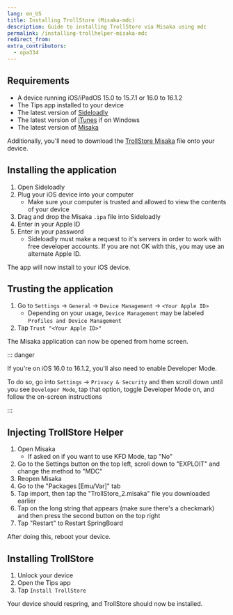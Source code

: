 ```yaml
---
lang: en_US
title: Installing TrollStore (Misaka-mdc)
description: Guide to installing TrollStore via Misaka using mdc
permalink: /installing-trollhelper-misaka-mdc
redirect_from:
extra_contributors:
  - opa334
---
```


## Requirements

- A device running iOS/iPadOS 15.0 to 15.7.1 or 16.0 to 16.1.2
- The Tips app installed to your device
- The latest version of [Sideloadly](https://sideloadly.io/)
- The latest version of [iTunes](https://www.apple.com/itunes/download/win32) if on Windows
- The latest version of [Misaka](https://github.com/straight-tamago/misaka/releases/latest)

Additionally, you'll need to download the [TrollStore Misaka](https://cdn.discordapp.com/attachments/1157666534630625380/1178798853185622026/TrollStore_2.misaka) file onto your device.

## Installing the application

1. Open Sideloadly
1. Plug your iOS device into your computer
    - Make sure your computer is trusted and allowed to view the contents of your device
1. Drag and drop the Misaka `.ipa` file into Sideloadly
1. Enter in your Apple ID
1. Enter in your password
    - Sideloadly must make a request to it's servers in order to work with free developer accounts. If you are not OK with this, you may use an alternate Apple ID.

The app will now install to your iOS device.

## Trusting the application

1. Go to `Settings` -> `General` -> `Device Management` -> `<Your Apple ID>`
    - Depending on your usage, `Device Management` may be labeled `Profiles and Device Management`
1. Tap `Trust "<Your Apple ID>"`

The Misaka application can now be opened from home screen.

::: danger

If you're on iOS 16.0 to 16.1.2, you'll also need to enable Developer Mode.

To do so, go into `Settings` -> `Privacy & Security` and then scroll down until you see `Developer Mode`, tap that option, toggle Developer Mode on, and follow the on-screen instructions

:::

## Injecting TrollStore Helper

1. Open Misaka
    - If asked on if you want to use KFD Mode, tap "No"
1. Go to the Settings button on the top left, scroll down to "EXPLOIT" and change the method to "MDC"
1. Reopen Misaka
1. Go to the "Packages [Emu/Var]" tab
1. Tap import, then tap the "TrollStore_2.misaka" file you downloaded earlier
1. Tap on the long string that appears (make sure there's a checkmark) and then press the second button on the top right
1. Tap "Restart" to Restart SpringBoard

After doing this, reboot your device.

## Installing TrollStore

1. Unlock your device
1. Open the Tips app
1. Tap `Install TrollStore`

Your device should respring, and TrollStore should now be installed.